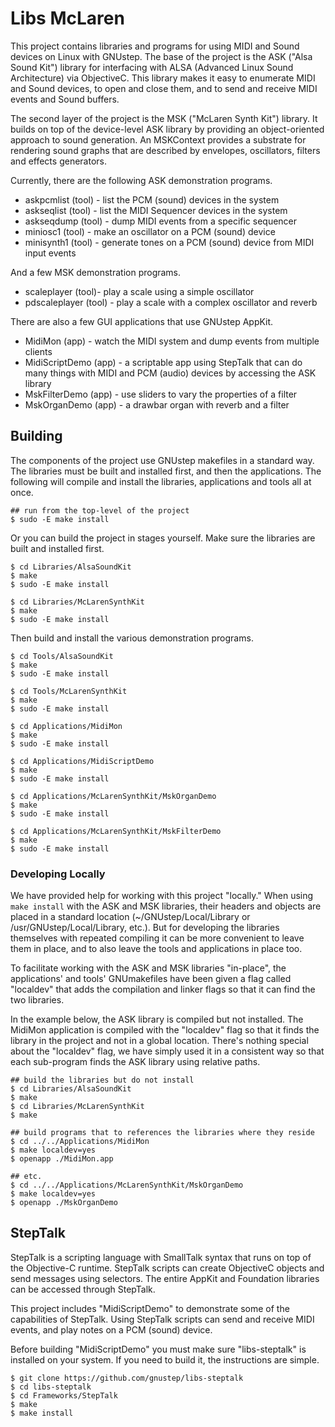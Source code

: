 # Libs McLaren

This project contains libraries and programs for using MIDI and Sound devices on Linux with GNUstep.  The base of the project is the ASK ("Alsa Sound Kit") library for interfacing with ALSA (Advanced Linux Sound Architecture) via ObjectiveC.  This library makes it easy to enumerate MIDI and Sound devices, to open and close them, and to send and receive MIDI events and Sound buffers.

The second layer of the project is the MSK ("McLaren Synth Kit") library.  It builds on top of the device-level ASK library by providing an object-oriented approach to sound generation.  An MSKContext provides a substrate for rendering sound graphs that are described by envelopes, oscillators, filters and effects generators.

Currently, there are the following ASK demonstration programs.

* askpcmlist (tool) - list the PCM (sound) devices in the system
* askseqlist (tool) - list the MIDI Sequencer devices in the system
* askseqdump (tool) - dump MIDI events from a specific sequencer
* miniosc1 (tool) - make an oscillator on a PCM (sound) device
* minisynth1 (tool) - generate tones on a PCM (sound) device from MIDI input events

And a few MSK demonstration programs.

* scaleplayer (tool)- play a scale using a simple oscillator
* pdscaleplayer (tool) - play a scale with a complex oscillator and reverb


There are also a few GUI applications that use GNUstep AppKit.

* MidiMon (app) - watch the MIDI system and dump events from multiple clients
* MidiScriptDemo (app) - a scriptable app using StepTalk that can do many things with MIDI and PCM (audio) devices by accessing the ASK library
* MskFilterDemo (app) - use sliders to vary the properties of a filter
* MskOrganDemo (app) - a drawbar organ with reverb and a filter


## Building

The components of the project use GNUstep makefiles in a standard way.  The libraries must be built and installed first, and then the applications.  The following will compile and install the libraries, applications and tools all at once.

``` console
## run from the top-level of the project
$ sudo -E make install
```

Or you can build the project in stages yourself.  Make sure the libraries are built and installed first.

``` console
$ cd Libraries/AlsaSoundKit
$ make
$ sudo -E make install

$ cd Libraries/McLarenSynthKit
$ make
$ sudo -E make install
```

Then build and install the various demonstration programs.

``` console
$ cd Tools/AlsaSoundKit
$ make
$ sudo -E make install

$ cd Tools/McLarenSynthKit
$ make
$ sudo -E make install

$ cd Applications/MidiMon
$ make
$ sudo -E make install

$ cd Applications/MidiScriptDemo
$ make
$ sudo -E make install

$ cd Applications/McLarenSynthKit/MskOrganDemo
$ make
$ sudo -E make install

$ cd Applications/McLarenSynthKit/MskFilterDemo
$ make
$ sudo -E make install

```

### Developing Locally

We have provided help for working with this project "locally."  When using `make install`
with the ASK and MSK libraries, their headers and objects are placed in a standard location (~/GNUstep/Local/Library or /usr/GNUstep/Local/Library, etc.).  But for developing the libraries themselves with repeated compiling it can be more convenient to leave them in place, and to also leave the tools and applications in place too.

To facilitate working with the ASK and MSK libraries "in-place", the applications' and tools' GNUmakefiles have been given a flag called "localdev" that adds the compilation and linker flags so that it can find the two libraries.

In the example below, the ASK library is compiled but not installed.  The MidiMon application is compiled with the "localdev" flag so that it finds the library in the project and not in a global location.  There's nothing special about the "localdev" flag, we have simply used it in a consistent way so that each sub-program finds the ASK library using relative paths.

``` console
## build the libraries but do not install
$ cd Libraries/AlsaSoundKit
$ make
$ cd Libraries/McLarenSynthKit
$ make

## build programs that to references the libraries where they reside
$ cd ../../Applications/MidiMon
$ make localdev=yes
$ openapp ./MidiMon.app

## etc.
$ cd ../../Applications/McLarenSynthKit/MskOrganDemo
$ make localdev=yes
$ openapp ./MskOrganDemo
```

## StepTalk

StepTalk is a scripting language with SmallTalk syntax that runs on top of the Objective-C runtime.  StepTalk scripts can create ObjectiveC objects and send messages using selectors.  The entire AppKit and Foundation libraries can be accessed through StepTalk.

This project includes "MidiScriptDemo" to demonstrate some of the capabilities of StepTalk.  Using StepTalk scripts can send and receive MIDI events, and play notes on a PCM (sound) device.

Before building "MidiScriptDemo" you must make sure "libs-steptalk" is installed on your system.  If you need to build it, the instructions are simple.

``` console
$ git clone https://github.com/gnustep/libs-steptalk
$ cd libs-steptalk
$ cd Frameworks/StepTalk
$ make
$ make install
```

